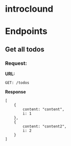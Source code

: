 # introclound


# Endpoints

## Get all todos

### Request:

**URL:**

```
GET: /todos
```

**Response**

```
[
	{
		content: "content",
		i: 1
	},
	{
		content: "content2",
		i: 2
	}
]
```

